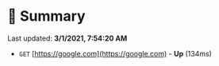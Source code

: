 # 📖 Summary
Last updated: **3/1/2021, 7:54:20 AM**

- `GET` [https://google.com](https://google.com) - **Up** (134ms)
